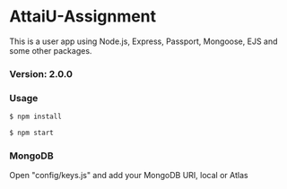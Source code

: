 # AttaiU-Assignment

This is a user app using Node.js, Express, Passport, Mongoose, EJS and some other packages.

### Version: 2.0.0

### Usage

```sh
$ npm install
```

```sh
$ npm start
```

### MongoDB

Open "config/keys.js" and add your MongoDB URI, local or Atlas
